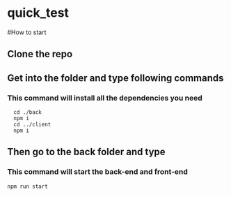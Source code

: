 # quick_test

#How to start

## Clone the repo

## Get into the folder and type following commands

### This command will install all the dependencies you need
```
  cd ./back
  npm i 
  cd ../client
  npm i
```

## Then go to the back folder and type

### This command will start the back-end and front-end
```
npm run start
```



